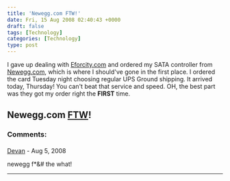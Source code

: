 ```yaml
---
title: 'Newegg.com FTW!'
date: Fri, 15 Aug 2008 02:40:43 +0000
draft: false
tags: [Technology]
categories: [Technology]
type: post
---
```


I gave up dealing with [Eforcity.com](http://zeusville.wordpress.com/2008/08/11/eforcity-sucks/) and ordered my SATA controller from [Newegg.com](http://www.newegg.com), which is where I should've gone in the first place. I ordered the card Tuesday night choosing regular UPS Ground shipping. It arrived today, Thursday! You can't beat that service and speed. OH, the best part was they got my order right the **FIRST** time.

Newegg.com [FTW](http://netforbeginners.about.com/od/blogchatinstantmessaging/f/whatisFTW.htm)!
---
### Comments:
#### 
[Devan](http://dgoodwin.dangerouslyinc.com "dgoodwin@dangerouslyinc.com") - <time datetime="2008-08-15 08:19:56">Aug 5, 2008</time>

newegg f\*&# the what!
<hr />
